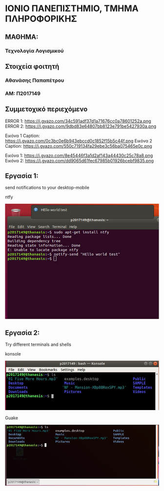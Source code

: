 # ΙΟΝΙΟ ΠΑΝΕΠΙΣΤΗΜΙΟ, ΤΜΗΜΑ ΠΛΗΡΟΦΟΡΙΚΗΣ 
## ΜΑΘΗΜΑ:
### Τεχνολογία Λογισμικού

## Στοιχεία φοιτητή  
### Αθανάσης Παπαπέτρου
### ΑΜ: Π2017149

## Συμμετοχικό περιεχόμενο

ERROR 1: https://i.gyazo.com/34c591adf37d1a71676cc0a78601252a.png
ERROR 2: https://i.gyazo.com/9dbd83e64807bb8123e791be5427930a.png

Εικόνα 1 Caption: https://i.gyazo.com/0c3bc0e6b943ebccd0c1852f15b5c44f.png
Εικόνα 2 Caption: https://i.gyazo.com/550c719134fa29ebe3c56ba075465e0c.png

Εικόνα 1: https://i.gyazo.com/8e45446f3a1d2af143a44430c25c78a8.png
Εικόνα 2: https://i.gyazo.com/dd9065d61fec67985b01926bcebf9835.png

## Eργασία 1:
send notifications to your desktop-mobile

ntfy

![ntfy](ntfy.png)

## Eργασία 2:
Try different terminals and shells

konsole

![konsole](konsole.jpg)

Guake

![guak](guake.jpg)
 	
